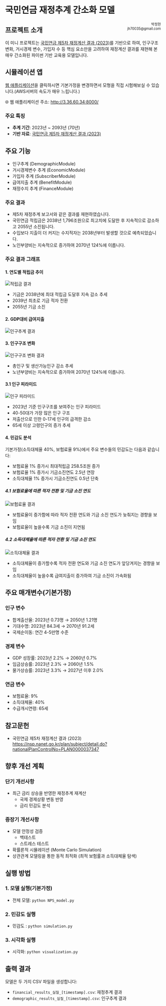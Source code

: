 # 국민연금 재정추계 간소화 모델 



<div style="float: right; font-size: 0.8em; text-align: right;">
박정현<br>
jh70035@gmail.com<br>

</div>


## 프로젝트 소개 

이 미니 프로젝트는 [국민연금 제5차 재정계산 결과 (2023)](https://nsp.nanet.go.kr/plan/subject/detail.do?nationalPlanControlNo=PLAN0000037347)를 기반으로 하여, 인구구조 변화, 거시경제 변수, 가입자 수 등 핵심 요소만을 고려하여 재정계산 결과를 재현해 본 매우 간소화된 파이썬 기반 교육용 모델입니다.


## 시뮬레이션 앱
<a href="http://3.36.60.34:8000/" target="_blank" rel="noopener">웹 애플리케이션</a>을 클릭하시면 기본가정을 변경하면서 모형을 직접 시험해보실 수 있습니다.(AWS서버의 속도가 매우 느립니다.)

🌐 웹 애플리케이션 주소: <a href="http://3.36.60.34:8000/" target="_blank" rel="noopener">http://3.36.60.34:8000/</a>


### 주요 특징
- **추계 기간**: 2023년 ~ 2093년 (70년)
- **기반 자료**: [국민연금 제5차 재정계산 결과 (2023)](https://nsp.nanet.go.kr/plan/subject/detail.do?nationalPlanControlNo=PLAN0000037347)

## 주요 기능
- 인구추계 (DemographicModule)
- 거시경제변수 추계 (EconomicModule)
- 가입자 추계 (SubscriberModule)
- 급여지출 추계 (BenefitModule)
- 재정수지 추계 (FinanceModule)

### 주요 결과
- 제5차 재정추계 보고서와 같은 결과를 재현하였습니다.
- 국민연금 적립금은 2038년 1,796조원으로 최고치에 도달한 후 지속적으로 감소하고 2055년 소진됩니다.
- 수입보다 지출이 더 커지는 수지적자는 2038년부터 발생할 것으로 예측되었습니다. 
- 노인부양비는 지속적으로 증가하여 2070년 124%에 이릅니다. 


### 주요 결과 그래프

#### 1. 연도별 적립금 추이
![적립금 결과](./app/static/images/default.png)
- 기금은 2038년에 최대 적립금 도달후 지속 감소 추세
- 2039년 최초로 기금 적자 전환
- 2055년 기금 소진


#### 2. GDP대비 급여지출
![인구추계 결과](./images/nps_gdp_expenditure.png)


#### 3. 인구구조 변화
![인구구조 변화 결과](./images/nps_demographic_indicators.png)
- 총인구 및 생산가능인구 감소 추세
- 노년부양비는 지속적으로 증가하여 2070년 124%에 이릅니다.

#### 3.1 인구 피라미드
![인구 피라미드](./images/population_pyramid_2023.png)
- 2023년 기준 인구구조를 보여주는 인구 피라미드
- 40-50대가 가장 많은 인구 구조
- 저출산으로 인한 0-17세 인구의 급격한 감소
- 65세 이상 고령인구의 증가 추세


#### 4. 민감도 분석
기본가정(소득대체율 40%, 보험료율 9%)에서 주요 변수들의 민감도는 다음과 같습니다:

- 보험료율 1% 증가시 최대적립금 258.5조원 증가
- 보험료율 1% 증가시 기금소진연도 2.5년 연장
- 소득대체율 1% 증가시 기금소진연도 0.5년 단축

##### 4.1 보험료율에 따른 적자 전환 및 기금 소진 연도
![보험료율 결과](./images/lineplot_deficit_depletion_by_contribution.png)
- 보험료율이 증가함에 따라 적자 전환 연도와 기금 소진 연도가 늦춰지는 경향을 보임
- 보험료율이 높을수록 기금 소진이 지연됨

##### 4.2 소득대체율에 따른 적자 전환 및 기금 소진 연도  
![소득대체율 결과](./images/lineplot_deficit_depletion_by_income_replacement.png)
- 소득대체율이 증가할수록 적자 전환 연도와 기금 소진 연도가 앞당겨지는 경향을 보임
- 소득대체율이 높을수록 급여지출이 증가하여 기금 소진이 가속화됨


## 주요 매개변수(기본가정)
### 인구 변수
- 합계출산율: 2023년 0.73명 → 2050년 1.21명
- 기대수명: 2023년 84.3세 → 2070년 91.2세
- 국제순이동: 연간 4-5만명 수준

### 경제 변수
- GDP 성장률: 2023년 2.2% → 2060년 0.7%
- 임금상승률: 2023년 2.3% → 2060년 1.5%
- 물가상승률: 2023년 3.3% → 2027년 이후 2.0%

### 연금 변수
- 보험료율: 9%
- 소득대체율: 40%
- 수급개시연령: 65세

## 참고문헌
- 국민연금 제5차 재정계산 결과 (2023)
https://nsp.nanet.go.kr/plan/subject/detail.do?nationalPlanControlNo=PLAN0000037347


## 향후 개선 계획 

### 단기 개선사항
- 최근 금리 상승을 반영한 재정추계 재계산
  - 국제 경제상황 변동 반영
  - 금리 민감도 분석

### 중장기 개선사항
- 모델 안정성 검증
  - 백테스트 
  - 스트레스 테스트
- 확률론적 시뮬레이션 (Monte Carlo Simulation)
- 상관관계 모델링을 통한 동적 최적화 (최적 보험률과 소득대체율 탐색)


## 실행 방법
### 1. 모델 실행(기본가정)
- 전체 모델: `python NPS_model.py`
### 2. 민감도 실행
- 민감도 : `python simulation.py`

### 3. 시각화 실행
- 시각화: `python visualization.py`


## 출력 결과
모델은 두 가지 CSV 파일을 생성합니다:
- `financial_results_실질_[timestamp].csv`: 재정추계 결과
- `demographic_results_실질_[timestamp].csv`: 인구추계 결과